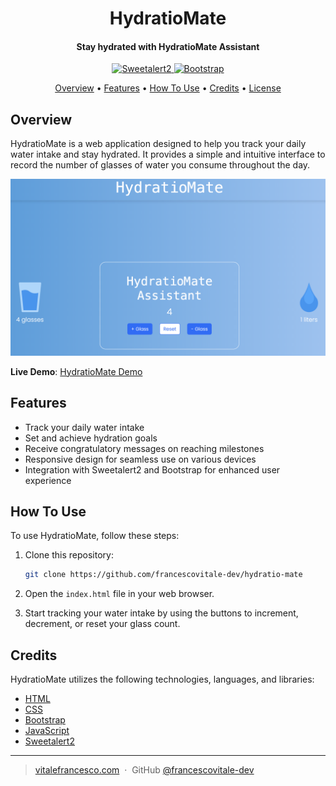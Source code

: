 <h1 align="center">
  HydratioMate
  <br>
</h1>

<h4 align="center">Stay hydrated with HydratioMate Assistant</h4>

<p align="center">
  <a href="https://cdn.jsdelivr.net/npm/sweetalert2@11.0.20/dist/sweetalert2.min.js">
    <img src="https://img.shields.io/badge/Sweetalert2-v11.0.20-orange"
         alt="Sweetalert2">
  </a>
  <a href="https://cdn.jsdelivr.net/npm/bootstrap@5.3.2/dist/js/bootstrap.min.js">
      <img src="https://img.shields.io/badge/Bootstrap-v5.3.2-blue"
           alt="Bootstrap">
  </a>
</p>

<p align="center">
  <a href="#overview">Overview</a> •
  <a href="#features">Features</a> •
  <a href="#how-to-use">How To Use</a> •
  <a href="#credits">Credits</a> •
  <a href="#license">License</a>
</p>

## Overview

HydratioMate is a web application designed to help you track your daily water intake and stay hydrated. It provides a simple and intuitive interface to record the number of glasses of water you consume throughout the day.

![screenshot](assets/images/screenshot.png)

**Live Demo**: [HydratioMate Demo](https://hydratiomate.netlify.app/)

## Features

- Track your daily water intake
- Set and achieve hydration goals
- Receive congratulatory messages on reaching milestones
- Responsive design for seamless use on various devices
- Integration with Sweetalert2 and Bootstrap for enhanced user experience

## How To Use

To use HydratioMate, follow these steps:

1. Clone this repository:

    ```bash
    git clone https://github.com/francescovitale-dev/hydratio-mate
    ```

2. Open the `index.html` file in your web browser.

3. Start tracking your water intake by using the buttons to increment, decrement, or reset your glass count.

## Credits

HydratioMate utilizes the following technologies, languages, and libraries:

- [HTML](https://developer.mozilla.org/en-US/docs/Web/HTML)
- [CSS](https://developer.mozilla.org/en-US/docs/Web/CSS)
- [Bootstrap](https://getbootstrap.com/)
- [JavaScript](https://developer.mozilla.org/en-US/docs/Web/JavaScript)
- [Sweetalert2](https://sweetalert2.github.io/)

---

> [vitalefrancesco.com](https://www.vitalefrancesco.com) &nbsp;&middot;&nbsp;
> GitHub [@francescovitale-dev](https://github.com/francescovitale-dev)